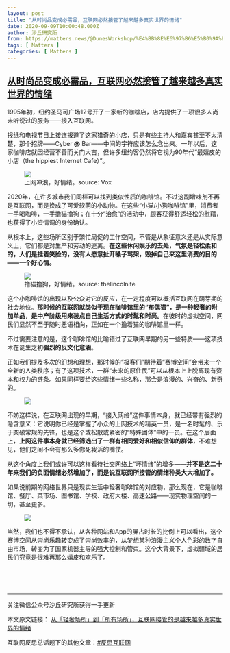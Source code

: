```yaml
---
layout: post
title: "从时尚品变成必需品，互联网必然接管了越来越多真实世界的情绪"
date: 2020-09-09T10:00:48.000Z
author: 沙丘研究所
from: https://matters.news/@DunesWorkshop/%E4%BB%8E%E6%97%B6%E5%B0%9A%E5%93%81%E5%8F%98%E6%88%90%E5%BF%85%E9%9C%80%E5%93%81-%E4%BA%92%E8%81%94%E7%BD%91%E5%BF%85%E7%84%B6%E6%8E%A5%E7%AE%A1%E4%BA%86%E8%B6%8A%E6%9D%A5%E8%B6%8A%E5%A4%9A%E7%9C%9F%E5%AE%9E%E4%B8%96%E7%95%8C%E7%9A%84%E6%83%85%E7%BB%AA-bafyreicvv2pof25a7pdi2bmtsred76iqfhlfwij4kpnr4k63h3enqa5ilu
tags: [ Matters ]
categories: [ Matters ]
---
```

<!--1599645648000-->
[从时尚品变成必需品，互联网必然接管了越来越多真实世界的情绪](https://matters.news/@DunesWorkshop/%E4%BB%8E%E6%97%B6%E5%B0%9A%E5%93%81%E5%8F%98%E6%88%90%E5%BF%85%E9%9C%80%E5%93%81-%E4%BA%92%E8%81%94%E7%BD%91%E5%BF%85%E7%84%B6%E6%8E%A5%E7%AE%A1%E4%BA%86%E8%B6%8A%E6%9D%A5%E8%B6%8A%E5%A4%9A%E7%9C%9F%E5%AE%9E%E4%B8%96%E7%95%8C%E7%9A%84%E6%83%85%E7%BB%AA-bafyreicvv2pof25a7pdi2bmtsred76iqfhlfwij4kpnr4k63h3enqa5ilu)
------

<div>
<p>1995年初，纽约圣马可广场12号开了一家新的咖啡店，店内提供了一项很多人尚未听说过的服务——接入互联网。</p><p>报纸和电视节目上接连报道了这家猎奇的小店，只是有些主持人和嘉宾甚至不太清楚，那个招牌——Cyber <strong>@</strong> Bar——中间的字符应该怎么念出来。一年以后，这家咖啡店就因经营不善而关门大吉，但许多纽约客仍然将它视为90年代“最嬉皮的小店（the hippiest Internet Cafe）”。</p><figure class="image"><img src="https://assets.matters.news/embed/8e0f263f-b6ab-448a-9fc9-289187530b13.gif" data-asset-id="8e0f263f-b6ab-448a-9fc9-289187530b13" referrerpolicy="no-referrer"><figcaption><span>上网冲浪，好情绪。source: Vox</span></figcaption></figure><p>2020年，在许多城市我们同样可以找到类似性质的咖啡馆。不过这副增味剂不再是互联网，而是换成了可爱软萌的小动物。在这些“小猫/小狗咖啡馆”里，消费者一手喝咖啡，一手撸猫撸狗；在十分“治愈”的活动中，顾客获得舒适轻松的慰藉，也获得了小资情调的身份确认。</p><p>从根本上，这些场所区别于繁忙局促的工作空间，不管是从象征意义还是从实际意义上，它们都是对生产和劳动的逃离。<strong>在这些休闲娱乐的去处，气氛是轻松柔和的，人们是挂着笑脸的，没有人愿意扯开嗓子骂架，毁掉自己来这里消费的目的——一个好心情。</strong></p><figure class="image"><img src="https://assets.matters.news/embed/712387ba-5d75-46ec-a020-4109c4ece820.webp" data-asset-id="712387ba-5d75-46ec-a020-4109c4ece820" referrerpolicy="no-referrer"><figcaption><span>撸猫撸狗，好情绪。source: thelincolnite</span></figcaption></figure><p>这个小咖啡馆的出现以及公众对它的反应，在一定程度可以概括互联网在萌芽期的社会地位。<strong>那时候的互联网就类似于现在咖啡馆里的“布偶猫”，是一种轻奢的附加单品，是中产阶级用来装点自己生活方式的时髦和时尚。</strong>在彼时的虚拟空间，网民们显然不至于随时恶语相向，正如在一个撸着猫的咖啡馆里一样。</p><p>不过需要注意的是，这个咖啡馆的比喻错过了互联网早期的另一些特质——这项技术在诞生之初<strong>强烈的反文化意涵</strong>。</p><p>正如我们提及多次的幻想和理想，那时候的“极客们”期待着“赛博空间”会带来一个全新的人类秩序；有了这项技术，一群“未来的原住民”可以从根本上上脱离现有资本和权力的链条。如果同样要给这些情绪一些名称，那会是浪漫的、兴奋的、新奇的。</p><figure class="image"><img src="https://assets.matters.news/embed/d4eac8aa-695a-48a9-aaf3-c0e2ca741d4c.webp" data-asset-id="d4eac8aa-695a-48a9-aaf3-c0e2ca741d4c" referrerpolicy="no-referrer"><figcaption><span></span></figcaption></figure><p>不妨这样说，在互联网出现的早期，“接入网络”这件事情本身，就已经带有强烈的隐含意义：它说明你已经是掌握了小众的上网技术的精英一员，是一名时髦的、乐于突破常规的先锋，也是这个或松散或紧密的“特殊团体”中的一员。在这个层面上，<strong>上网这件事本身就已经筛选出了一群有相同爱好和相似信仰的群体</strong>，不难想见，他们之间不会有那么多你死我活的嘴仗。</p><p>从这个角度上我们或许可以这样看待社交网络上“坏情绪”的增多——<strong>并不是这二十年来我们的负面情绪必然增加了，而是说互联网所接管的情绪种类大大增加了。</strong></p><p>如果说前期的网络世界只是现实生活中轻奢咖啡馆的对应物，那么现在，它是咖啡馆、餐厅、菜市场、图书馆、学校、政府大楼、高速公路——现实物理空间的一切，甚至更多。</p><figure class="image"><img src="https://assets.matters.news/embed/1b827ddc-3d8a-4fce-96a3-8e590ac939fc.webp" data-asset-id="1b827ddc-3d8a-4fce-96a3-8e590ac939fc" referrerpolicy="no-referrer"><figcaption><span></span></figcaption></figure><p>当然，我们也不得不承认，从各种网站和App的屏占时长的比例上可以看出，这个赛博空间从崇尚乐趣转变成了崇尚效率的，从梦想某种浪漫主义个人色彩的数字自由市场，转变为了国家机器主导的强大控制和管束。这个大背景下，虚拟疆域的居民们究竟是很难再那么嬉皮和欢乐了。</p><p><br></p><p><br></p><hr><p>关注微信公众号沙丘研究所获得一手更新</p><p>本文原文链接： <a href="https://mp.weixin.qq.com/s?__biz=MzU3Mjk1ODAxOQ==&mid=2247485747&idx=1&sn=eb481bee364ddf7b224818bfedf35681&chksm=fcc9bd1fcbbe340934ea8a45306b3c2783420e8629adbb14a3ceda985d9cd9422c38a38da2c3&token=575073650&lang=zh_CN#rd" target="_blank">从「轻奢场所」到「所有场所」，互联网接管的是越来越多真实世界的情绪</a></p><p>互联网反思总话题下的其他文章：<a href="https://mp.weixin.qq.com/mp/appmsgalbum?__biz=MzU3Mjk1ODAxOQ==&action=getalbum&album_id=1410669316743430148&scene=173#wechat_redirect" target="_blank">#反思互联网</a></p>
</div>

